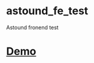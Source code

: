 # astound_fe_test
Astound fronend test
<h1><a href="https://logolevel.github.io/astound_fe_test/dist/">Demo</a></h1>

